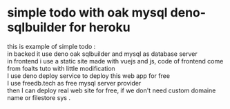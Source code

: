 # simple todo with oak mysql deno-sqlbuilder for heroku
this is example of simple todo : <br>
in backed it use  deno oak sqlbuilder and mysql as database server <br>
in frontend i use a static site made with vuejs and js, code of frontend come from foalts tuto with little modification <br>
I use deno deploy service to deploy this web app for free <br>
I use freedb.tech as free mysql server provider <br>
then I can deploy real web site for free, if we don't need custom domaine name or filestore sys .
